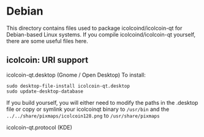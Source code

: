 
Debian
====================
This directory contains files used to package icolcoind/icolcoin-qt
for Debian-based Linux systems. If you compile icolcoind/icolcoin-qt yourself, there are some useful files here.

## icolcoin: URI support ##


icolcoin-qt.desktop  (Gnome / Open Desktop)
To install:

	sudo desktop-file-install icolcoin-qt.desktop
	sudo update-desktop-database

If you build yourself, you will either need to modify the paths in
the .desktop file or copy or symlink your icolcoinqt binary to `/usr/bin`
and the `../../share/pixmaps/icolcoin128.png` to `/usr/share/pixmaps`

icolcoin-qt.protocol (KDE)

